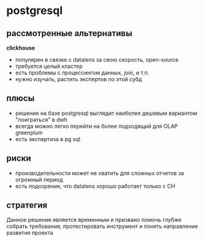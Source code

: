 # postgresql

## рассмотренные альтернативы

**clickhouse**
 - популярен в связке с datalens за свою скорость, open-source
 - требуется целый кластер
 - есть проблемы с процессингом данных, join, и т.п.
 - нужно изучать, растить экспертов по этой субд

## плюсы 

 * решение на базе postgresql выглядит наиболее дешевым вариантом "поиграться" в dwh
 * всегда можно легко перейти на более подходящий для OLAP greenplum
 * есть экспертиза в pg sql

## риски

 * производительности может не хватить для сложных отчетов за огромный период
 * есть подозрение, что datalens хорошо работает только с CH

## стратегия

Данное решение является временным и призвано помочь глубже собрать требования, протестировать инструмент и понять направление развития проекта
